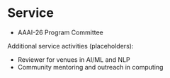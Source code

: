 # Service

- AAAI-26 Program Committee

Additional service activities (placeholders):

- Reviewer for venues in AI/ML and NLP
- Community mentoring and outreach in computing
